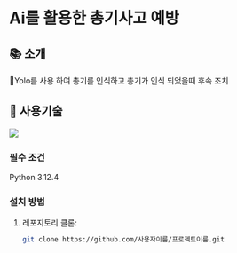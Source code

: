 # Ai를 활용한 총기사고 예방



## 📚 소개

Yolo를 사용 하여 총기를 인식하고 총기가 인식 되었을때 후속 조치

## 🚀 사용기술

<img src="https://img.shields.io/badge/#3776AB-[배지배경색]?
         style=flat&logo=Java&logoColor=white"/>
### 필수 조건

Python 3.12.4 


### 설치 방법

1. 레포지토리 클론:
   ```bash
   git clone https://github.com/사용자이름/프로젝트이름.git
